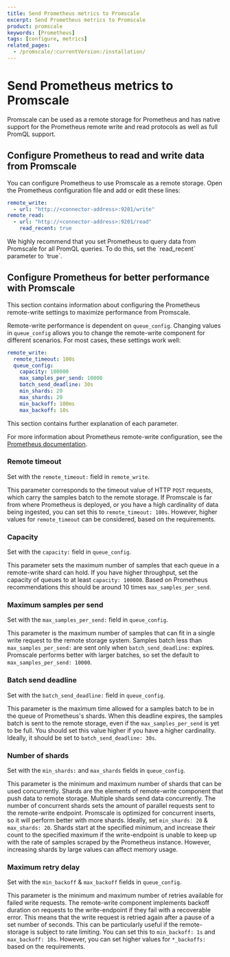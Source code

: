 ```yaml
---
title: Send Prometheus metrics to Promscale
excerpt: Send Prometheus metrics to Promscale
product: promscale
keywords: [Prometheus]
tags: [configure, metrics]
related_pages:
  - /promscale/:currentVersion:/installation/
---
```


# Send Prometheus metrics to Promscale
Promscale can be used as a remote storage for Prometheus and has native 
support for the Prometheus remote write and read protocols as well as full 
PromQL support.

## Configure Prometheus to read and write data from Promscale
You can configure Prometheus to use Promscale as a remote storage. Open the Prometheus configuration file and add or edit these lines:
```yaml
remote_write:
  - url: "http://<connector-address>:9201/write"
remote_read:
  - url: "http://<connector-address>:9201/read"
    read_recent: true
```

<highlight type="important">
We highly recommend that you set Prometheus to query data from Promscale for all
PromQL queries. To do this, set the `read_recent` parameter to `true`.
</highlight>


## Configure Prometheus for better performance with Promscale
This section contains information about configuring the Prometheus remote-write
settings to maximize performance from Promscale.

Remote-write performance is dependent on `queue_config`. Changing values in `queue_config` allows you to change the remote-write component for different scenarios. For most cases, these settings work well:
```yaml
remote_write:
  remote_timeout: 100s
  queue_config:
    capacity: 100000
    max_samples_per_send: 10000
    batch_send_deadline: 30s
    min_shards: 20
    max_shards: 20
    min_backoff: 100ms
    max_backoff: 10s
```

This section contains further explanation of each parameter.

For more information about Prometheus remote-write configuration, see the
[Prometheus documentation][prometheus-config].

### Remote timeout
Set with the `remote_timeout:` field in `remote_write`.

This parameter corresponds to the timeout value of HTTP `POST` requests, which
carry the samples batch to the remote storage. If Promscale is far from where
Prometheus is deployed, or you have a high cardinality of data being ingested,
you can set this to `remote_timeout: 100s`. However, higher values for
`remote_timeout` can be considered, based on the requirements.

### Capacity
Set with the `capacity:` field in `queue_config`.

This parameter sets the maximum number of samples that each queue in a
remote-write shard can hold. If you have higher throughput, set the capacity of
queues to at least `capacity: 100000`. Based on Prometheus recommendations this 
should be around 10 times `max_samples_per_send`.

### Maximum samples per send
Set with the `max_samples_per_send:` field in `queue_config`.

This parameter is the maximum number of samples that can fit in a single write
request to the remote storage system. Samples batch less than
`max_samples_per_send:` are sent only when `batch_send_deadline:` expires.
Promscale performs better with larger batches, so set the default to 
`max_samples_per_send: 10000`.

### Batch send deadline
Set with the `batch_send_deadline:` field in `queue_config`.

This parameter is the maximum time allowed for a samples batch to be in the
queue of Prometheus's shards. When this deadline expires, the samples batch is
sent to the remote storage, even if the `max_samples_per_send` is yet to be
full. You should set this value higher if you have a higher cardinality.
Ideally, it should be set to `batch_send_deadline: 30s`.

### Number of shards
Set with the `min_shards:` and `max_shards` fields in `queue_config`.

This parameter is the minimum and maximum number of shards that can be used
concurrently. Shards are the elements of remote-write component that push data
to remote storage. Multiple shards send data concurrently. The number of
concurrent shards sets the amount of parallel requests sent to the remote-write
endpoint. Promscale is optimized for concurrent inserts, so it will perform
better with more shards. Ideally, set `min_shards: 20` & `max_shards: 20`.
Shards start at the specified minimum, and increase their count to the specified
maximum if the write-endpoint is unable to keep up with the rate of samples
scraped by the Prometheus instance. However, increasing shards by large values
can affect memory usage.

### Maximum retry delay
Set with the `min_backoff` & `max_backoff` fields in `queue_config`.

This parameter is the minimum and maximum number of retries available for failed
write requests. The remote-write component implements backoff duration on
requests to the write-endpoint if they fail with a recoverable error. This means
that the write request is retried again after a pause of a set number of
seconds. This can be particularly useful if the remote-storage is subject to
rate limiting. You can set this to `min_backoff: 1s` and `max_backoff: 10s`.
However, you can set higher values for `*_backoffs:` based on the requirements.

[prometheus-config]: https://prometheus.io/docs/prometheus/latest/configuration/configuration/#remote_write
